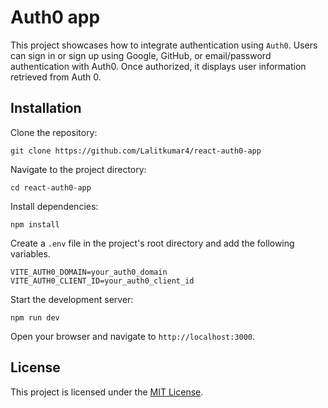 # Auth0 app

This project showcases how to integrate authentication using `Auth0`. Users can sign in or sign up using Google, GitHub, or email/password authentication with Auth0. Once authorized, it displays user information retrieved from Auth 0.

## Installation
Clone the repository:
```
git clone https://github.com/Lalitkumar4/react-auth0-app
```

Navigate to the project directory:
```
cd react-auth0-app
```
Install dependencies:
```
npm install
```

Create a `.env` file in the project's root directory and add the following variables.
```
VITE_AUTH0_DOMAIN=your_auth0_domain
VITE_AUTH0_CLIENT_ID=your_auth0_client_id
```
Start the development server:
```
npm run dev
```
Open your browser and navigate to `http://localhost:3000`.


## License

This project is licensed under the [MIT License](https://github.com/Lalitkumar4/react-auth0-app/blob/main/LICENSE).
